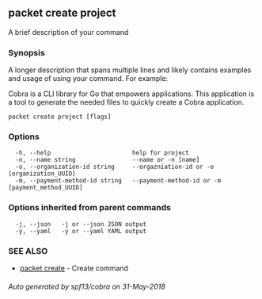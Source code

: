 ## packet create project

A brief description of your command

### Synopsis

A longer description that spans multiple lines and likely contains examples
and usage of using your command. For example:

Cobra is a CLI library for Go that empowers applications.
This application is a tool to generate the needed files
to quickly create a Cobra application.

```
packet create project [flags]
```

### Options

```
  -h, --help                       help for project
  -n, --name string                --name or -n [name]
  -o, --organization-id string     --orgazniation-id or -o [organization_UUID]
  -m, --payment-method-id string   --payment-method-id or -m [payment_method_UUID]
```

### Options inherited from parent commands

```
  -j, --json   -j or --json JSON output
  -y, --yaml   -y or --yaml YAML output
```

### SEE ALSO

* [packet create](packet_create.md)	 - Create command

###### Auto generated by spf13/cobra on 31-May-2018
